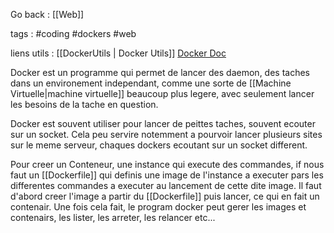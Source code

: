 Go back : [[Web]]

tags : #coding #dockers #web 

liens utils :  [[DockerUtils | Docker Utils]] [Docker Doc](https://docs.docker.com/)

Docker est un programme qui permet de lancer des daemon, des taches dans un environement independant, comme une sorte de [[Machine Virtuelle|machine virtuelle]] beaucoup plus legere, avec seulement lancer les besoins de la tache en question.

Docker est souvent utiliser pour lancer de peittes taches, souvent ecouter sur un socket. Cela peu servire notemment a pourvoir lancer plusieurs sites sur le meme serveur, chaques dockers ecoutant sur un socket different.

Pour creer un Conteneur, une instance qui execute des commandes, if nous faut un [[Dockerfile]] qui definis une image de l'instance a executer pars les differentes commandes a executer au lancement de cette dite image. Il faut d'abord creer l'image a partir du [[Dockerfile]] puis lancer, ce qui en fait un contenair. Une fois cela fait, le program docker peut gerer les images et contenairs, les lister, les arreter, les relancer etc...

